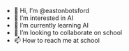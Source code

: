 - 👋 Hi, I’m @eastonbotsford
- 👀 I’m interested in AI
- 🌱 I’m currently learning AI
- 💞️ I’m looking to collaborate on school
- 📫 How to reach me at school

<!---
eastonbotsford/eastonbotsford is a ✨ special ✨ repository because its `README.md` (this file) appears on your GitHub profile.
You can click the Preview link to take a look at your changes.
--->
